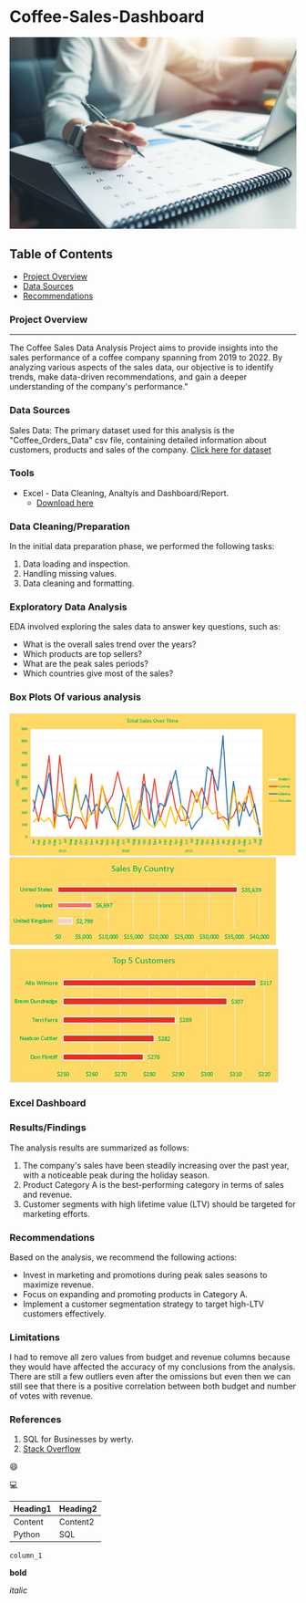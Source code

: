 # Coffee-Sales-Dashboard
![ ](data.jpeg)

## Table of Contents

- [Project Overview](#project-overview)
- [Data Sources](#data-sources)
- [Recommendations](#recommendations)

### Project Overview
---

The Coffee Sales Data Analysis Project aims to provide insights into the sales performance of a coffee company spanning from 2019 to 2022. By analyzing various aspects of the sales data, our objective is to identify trends, make data-driven recommendations, and gain a deeper understanding of the company's performance."

### Data Sources

Sales Data: The primary dataset used for this analysis is the "Coffee_Orders_Data" csv file, containing detailed information about customers, products and sales of the company.
[Click here for dataset ](https://github.com/Hari-in-github/Coffee-Sales-Dashboard/blob/main/Coffee_Orders_Data.xlsx)

### Tools

- Excel - Data Cleaning, Analtyis and Dashboard/Report.
  - [Download here](https://microsoft.com)

### Data Cleaning/Preparation

In the initial data preparation phase, we performed the following tasks:
1. Data loading and inspection.
2. Handling missing values.
3. Data cleaning and formatting.

### Exploratory Data Analysis

EDA involved exploring the sales data to answer key questions, such as:

- What is the overall sales trend over the years?
- Which products are top sellers?
- What are the peak sales periods?
- Which countries give most of the sales?

### Box Plots Of various analysis

![ ](Images/Barplot_Salesbytime.png)
![ ](Images/Barplot_SalesbyCountry.jpg)
![ ](Images/Barplot_Top5Customers.jpg)


### Excel Dashboard




### Results/Findings

The analysis results are summarized as follows:
1. The company's sales have been steadily increasing over the past year, with a noticeable peak during the holiday season.
2. Product Category A is the best-performing category in terms of sales and revenue.
3. Customer segments with high lifetime value (LTV) should be targeted for marketing efforts.

### Recommendations

Based on the analysis, we recommend the following actions:
- Invest in marketing and promotions during peak sales seasons to maximize revenue.
- Focus on expanding and promoting products in Category A.
- Implement a customer segmentation strategy to target high-LTV customers effectively.

### Limitations

I had to remove all zero values from budget and revenue columns because they would have affected the accuracy of my conclusions from the analysis. There are still a few outliers even after the omissions but even then we can still see that there is a positive correlation between both budget and number of votes with revenue.

### References

1. SQL for Businesses by werty.
2. [Stack Overflow](https://stack.com)

😄

💻

|Heading1|Heading2|
|--------|--------|
|Content|Content2|
|Python|SQL|

`column_1`

**bold**

*italic*
